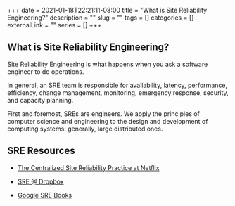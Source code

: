 +++
date = 2021-01-18T22:21:11-08:00
title = "What is Site Reliability Engineering?"
description = ""
slug = ""
tags = []
categories = []
externalLink = ""
series = []
+++

## What is Site Reliability Engineering?

Site Reliability Engineering is what happens when you ask a software engineer to do operations.

In general, an SRE team is responsible for availability, latency, performance, efficiency, change management, monitoring, emergency response, security, and capacity planning.

First and foremost, SREs are engineers. We apply the principles of computer science and engineering to the design and development of computing systems: generally, large distributed ones.

## SRE Resources

- [The Centralized Site Reliability Practice at Netflix](https://netflixtechblog.com/keeping-customers-streaming-the-centralized-site-reliability-practice-at-netflix-205cc37aa9fb)

- [SRE @ Dropbox](https://tammybutow.medium.com/graduating-from-bootcamp-and-interested-in-becoming-a-site-reliability-engineer-b69a38ce858b)

- [Google SRE Books](https://sre.google/books/)
